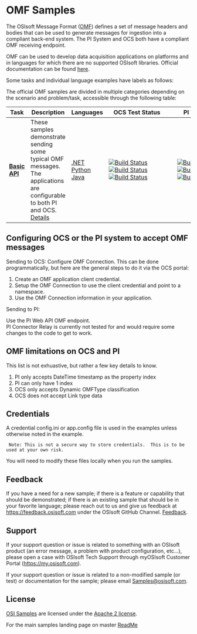 # OMF Samples

The OSIsoft Message Format ([OMF](https://pisquare.osisoft.com/community/developers-club/omf)) defines a set of message headers and bodies that can be used to generate messages for ingestion into a compliant back-end system. The PI System and OCS both have a compliant OMF receiving endpoint.

OMF can be used to develop data acquisition applications on platforms and in languages for which there are no supported OSIsoft libraries. Official documentation can be found [here](https://omf-docs.readthedocs.io/en/latest/).

Some tasks and individual language examples have labels as follows:

The official OMF samples are divided in multiple categories depending on the scenario and problem/task, accessible through the following table:

| Task                                               | Description                                                                                                                                                    | Languages                                                                                                                                                                       |&nbsp;&nbsp;&nbsp;OCS&nbsp;Test&nbsp;Status&nbsp;&nbsp;&nbsp;&nbsp;&nbsp;&nbsp;&nbsp;|&nbsp;&nbsp;&nbsp;&nbsp;PI&nbsp;Test&nbsp;Status&nbsp;&nbsp;&nbsp;&nbsp;&nbsp;&nbsp;&nbsp;                                                                                                                                                                                                                                                                                                                                                                                                                                                                                                                                                                                                                                                                                                                                                                                                                                                 |
| -------------------------------------------------- | -------------------------------------------------------------------------------------------------------------------------------------------------------------- | ------------------------------------------------------------------------------------------------------------------------------------------------------------------------------- | --------------------------------------------------------------------------------------------------------------------------------------------------------------------------------------------------------------------------------------------------------------------------------------------------------------------------------------------------------------------------------------------------------------------------------------------------------------------------------------------------------------------------------------------------------------------------------------------------------------------------------------------------------------------------------------------------------------------------------------------------------------------------------------------------------------------------------------------- | --------------------------------------------------------------------------------------------------------------------------------------------------------------------------------------------------------------------------------------------------------------------------------------------------------------------------------------------------------------------------------------------------------------------------------------------------------------------------------------------------------------------------------------------------------------------------------------------------------------------------------------------------------------------------------------------------------------------------------------------------------------------------------------------------------------------------------------------------------------- |
| **<a href="basic_samples/OMF_API/">Basic API</a>** | These samples demonstrate sending some typical OMF messages. The applications are configurable to both PI and OCS. <a href="basic_samples/OMF_API">Details</a> | <a href="basic_samples/OMF_API/CSharp/OMF_API/">.NET</a><br /><a href="basic_samples/OMF_API/Python3/">Python</a><br /><a href="basic_samples/OMF_API/Java/omfapijava">Java</a> | [![Build Status](https://dev.azure.com/osieng/engineering/_apis/build/status/product-readiness/OMF/OMF_API_DotNet?branchName=master&jobName=Tests_OCS)](https://dev.azure.com/osieng/engineering/_build/latest?definitionId=943&branchName=master&jobName=Tests_OCS) <br /> [![Build Status](https://dev.azure.com/osieng/engineering/_apis/build/status/product-readiness/OMF/OMF_API_Python?branchName=master&jobName=Tests_OCS)](https://dev.azure.com/osieng/engineering/_build/latest?definitionId=949&branchName=master&jobName=Tests_OCS) <br /> [![Build Status](https://dev.azure.com/osieng/engineering/_apis/build/status/product-readiness/OMF/OMF_API_Java?branchName=master&jobName=Tests_OCS)](https://dev.azure.com/osieng/engineering/_build/latest?definitionId=945&branchName=master&jobName=Tests_OCS) | [![Build Status](https://dev.azure.com/osieng/engineering/_apis/build/status/product-readiness/OMF/OMF_API_DotNet?branchName=master&jobName=Tests_OnPrem)](https://dev.azure.com/osieng/engineering/_build/latest?definitionId=943&branchName=master&jobName=Tests_OnPrem) <br /> [![Build Status](https://dev.azure.com/osieng/engineering/_apis/build/status/product-readiness/OMF/OMF_API_Python?branchName=master&jobName=Tests_OnPrem)](https://dev.azure.com/osieng/engineering/_build/latest?definitionId=949&branchName=master&jobName=Tests_OnPrem) <br /> [![Build Status](https://dev.azure.com/osieng/engineering/_apis/build/status/product-readiness/OMF/OMF_API_Java?branchName=master&jobName=Tests_OnPrem)](https://dev.azure.com/osieng/engineering/_build/latest?definitionId=945&branchName=master&jobName=Tests_OnPrem) |

## Configuring OCS or the PI system to accept OMF messages

Sending to OCS:
Configure OMF Connection. This can be done programmatically, but here are the general steps to do it via the OCS portal:

1. Create an OMF application client credential.
1. Setup the OMF Connection to use the client credential and point to a namespace.
1. Use the OMF Connection information in your application.

Sending to PI:

Use the PI Web API OMF endpoint.  
PI Connector Relay is currently not tested for and would require some changes to the code to get to work.

## OMF limitations on OCS and PI

This list is not exhuastive, but rather a few key details to know.

1. PI only accepts DateTime timestamp as the property index
1. PI can only have 1 index
1. OCS only accepts Dynamic OMFType classification
1. OCS does not accept Link type data

## Credentials

A credential config.ini or app.config file is used in the examples unless otherwise noted in the example.

     Note: This is not a secure way to store credentials.  This is to be used at your own risk.

You will need to modify these files locally when you run the samples.

## Feedback

If you have a need for a new sample; if there is a feature or capability that should be demonstrated; if there is an existing sample that should be in your favorite language; please reach out to us and give us feedback at https://feedback.osisoft.com under the OSIsoft GitHub Channel. [Feedback](https://feedback.osisoft.com/forums/922279-osisoft-github).

## Support

If your support question or issue is related to something with an OSIsoft product (an error message, a problem with product configuration, etc...), please open a case with OSIsoft Tech Support through myOSIsoft Customer Portal (https://my.osisoft.com).

If your support question or issue is related to a non-modified sample (or test) or documentation for the sample; please email Samples@osisoft.com.

## License

[OSI Samples](https://github.com/osisoft/OSI-Samples) are licensed under the [Apache 2 license](../LICENSE.md).

For the main samples landing page on master [ReadMe](https://github.com/osisoft/OSI-Samples)
